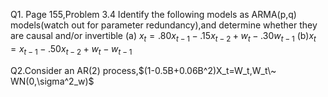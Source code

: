 Q1. Page 155,Problem 3.4
Identify the following models as ARMA(p,q) models(watch out for parameter redundancy),and determine whether they are causal and/or invertible
(a) $x_t=.80x_{t-1}-.15x_{t-2}+w_t-.30w_{t-1}$
(b)$x_t=x_{t-1}-.50x_{t-2}+w_t-w_{t-1}$

Q2.Consider an AR(2) process,$(1-0.5B+0.06B^2)X_t=W_t,W_t\~ WN(0,\sigma^2_w)$

